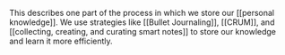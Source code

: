 This describes one part of the process in which we store our [[personal knowledge]]. We use strategies like [[Bullet Journaling]], [[CRUM]], and [[collecting, creating, and curating smart notes]] to store our knowledge and learn it more efficiently.